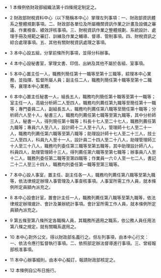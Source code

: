 * 1 本條例依財政部組織法第十四條規定制定之。

* 2 財政部財稅資料中心（以下簡稱本中心）掌理左列事項：一、財政部資訊體系之整體規劃事項。二、財政部各單位及所屬機關資訊作業之計畫及設備之審議、作業檢查、績效評核事項。三、財稅資訊作業之整體規劃、系統設計、處理手冊及規範之審訂、訓練及作業之輔導、督導、管制事項。四、財稅資訊之綜合處理事項。五、其他有關財稅資訊處理之事項。

* 3 本中心設五組，分掌前條所列事項，並得分科辦事。

* 4 本中心設秘書室，掌理文書、印信、出納及其他不屬於各組、室事項。

* 5 本中心置主任一人，職務列簡任第十一職等至第十三職等，綜理本中心業務，並指揮、監督所屬人員；副主任二人，職務列簡任第十職等至第十二職等，襄理本中心業務。

* 6 本中心置主任秘書一人，組長五人，職務均列簡任第十職等至第十一職等；室主任一人，高級分析師二人至四人，職務均列薦任第九職等至簡任第十一職等；專門委員二人，副組長五人，職務均列薦任第八職等至簡任第十職等；分析師六人至十人，秘書三人，職務均列薦任第七職等至第九職等，其中分析師三人，秘書一人，得列簡任第十職等；科長十七人至二十七人，職務列薦任第九職等；專員六人至八人，設計師十二人至十八人，管理師十七人至二十一人，職務均列薦任第六職等至第八職等；助理設計師十七人至二十三人，技士二人至四人，科員九人至十一人，設計員二十四人至二十八人，助理管理師三十人至三十八人，職務均列委任第三職等至第五職等，其中助理設計師八人，科員四人，助理管理師十三人，得列薦任第六職等至第七職等；辦事員八人至十二人，職務列委任第二職等至第四職等；作業員一六０人至一七二人，書記二十二人至三十四人，職務均列委任第一職等至第三職等。

* 7 本中心設人事室，置主任、副主任各一人，職務均列薦任第八職等至第九職等，依法律規定辦理人事管理及人事查核事項。人事室所需工作人員，就本條例所定員額內派充之。

* 8 本中心設會計室，置會計主任一人，職務列薦任第八職等至第九職等，依法律規定辦理歲計、會計及兼辦統計事項。會計室所需工作人員，就本條例所定員額內派充之。

* 9 第五條至第八條所定各職稱人員，其職務所適用之職系，依公務人員任用法第八條之規定，就有關職系選用之。

* 10 本中心對外公文，得以財政部名義行之。但左列事項，由本中心行文：一、依法令應行監督執行事項。二、依照部定辦法督導進行事項。三、曾經報部核准事項。

* 11 本中心辦事細則，由本中心擬訂，報請財政部核定之。

* 12 本條例自公布日施行。

